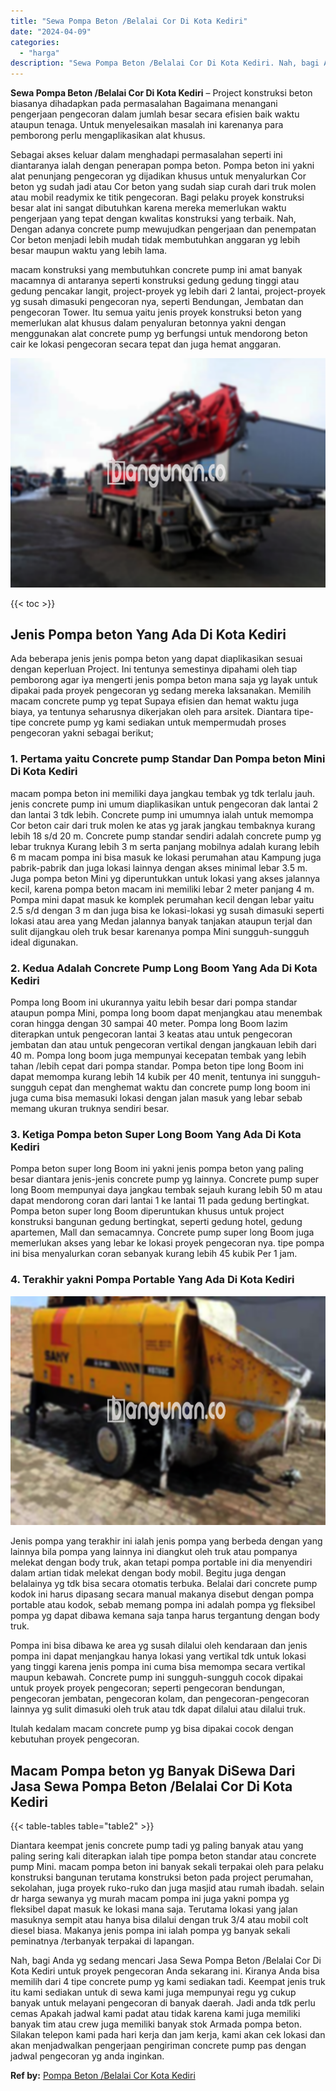 ```yaml
---
title: "Sewa Pompa Beton /Belalai Cor Di Kota Kediri"
date: "2024-04-09"
categories: 
  - "harga"
description: "Sewa Pompa Beton /Belalai Cor Di Kota Kediri. Nah, bagi Anda yg sedang mencari Jasa Sewa Pompa Beton /Belalai Cor Di Kota Kediri untuk proyek pengecoran Anda..."
---
```


**Sewa Pompa Beton /Belalai Cor Di Kota Kediri** – Project konstruksi beton biasanya dihadapkan pada permasalahan Bagaimana menangani pengerjaan pengecoran dalam jumlah besar secara efisien baik waktu ataupun tenaga. Untuk menyelesaikan masalah ini karenanya para pemborong perlu mengaplikasikan alat khusus.

Sebagai akses keluar dalam menghadapi permasalahan seperti ini diantaranya ialah dengan penerapan pompa beton. Pompa beton ini yakni alat penunjang pengecoran yg dijadikan khusus untuk menyalurkan Cor beton yg sudah jadi atau Cor beton yang sudah siap curah dari truk molen atau mobil readymix ke titik pengecoran. Bagi pelaku proyek konstruksi besar alat ini sangat dibutuhkan karena mereka memerlukan waktu pengerjaan yang tepat dengan kwalitas konstruksi yang terbaik. Nah, Dengan adanya concrete pump mewujudkan pengerjaan dan penempatan Cor beton menjadi lebih mudah tidak membutuhkan anggaran yg lebih besar maupun waktu yang lebih lama.

macam konstruksi yang membutuhkan concrete pump ini amat banyak macamnya di antaranya seperti konstruksi gedung gedung tinggi atau gedung pencakar langit, project-proyek yg lebih dari 2 lantai, project-proyek yg susah dimasuki pengecoran nya, seperti Bendungan, Jembatan dan pengecoran Tower. Itu semua yaitu jenis proyek konstruksi beton yang memerlukan alat khusus dalam penyaluran betonnya yakni dengan menggunakan alat concrete pump yg berfungsi untuk mendorong beton cair ke lokasi pengecoran secara tepat dan juga hemat anggaran.

![Sewa Pompa Beton /Belalai Cor Di Kota Kediri](/images/sewa-concrete-pump-34.png)

{{< toc >}}

## Jenis Pompa beton Yang Ada Di Kota Kediri

Ada beberapa jenis jenis pompa beton yang dapat diaplikasikan sesuai dengan keperluan Project. Ini tentunya semestinya dipahami oleh tiap pemborong agar iya mengerti jenis pompa beton mana saja yg layak untuk dipakai pada proyek pengecoran yg sedang mereka laksanakan. Memilih macam concrete pump yg tepat Supaya efisien dan hemat waktu juga biaya, ya tentunya seharusnya dikerjakan oleh para arsitek. Diantara tipe-tipe concrete pump yg kami sediakan untuk mempermudah proses pengecoran yakni sebagai berikut;

### 1\. Pertama yaitu Concrete pump Standar Dan Pompa beton Mini Di Kota Kediri

macam pompa beton ini memiliki daya jangkau tembak yg tdk terlalu jauh. jenis concrete pump ini umum diaplikasikan untuk pengecoran dak lantai 2 dan lantai 3 tdk lebih. Concrete pump ini umumnya ialah untuk memompa Cor beton cair dari truk molen ke atas yg jarak jangkau tembaknya kurang lebih 18 s/d 20 m. Concrete pump standar sendiri adalah concrete pump yg lebar truknya Kurang lebih 3 m serta panjang mobilnya adalah kurang lebih 6 m macam pompa ini bisa masuk ke lokasi perumahan atau Kampung juga pabrik-pabrik dan juga lokasi lainnya dengan akses minimal lebar 3.5 m. Juga pompa beton Mini yg diperuntukkan untuk lokasi yang akses jalannya kecil, karena pompa beton macam ini memiliki lebar 2 meter panjang 4 m. Pompa mini dapat masuk ke komplek perumahan kecil dengan lebar yaitu 2.5 s/d dengan 3 m dan juga bisa ke lokasi-lokasi yg susah dimasuki seperti lokasi atau area yang Medan jalannya banyak tanjakan ataupun terjal dan sulit dijangkau oleh truk besar karenanya pompa Mini sungguh-sungguh ideal digunakan.

### 2\. Kedua Adalah Concrete Pump Long Boom Yang Ada Di Kota Kediri

Pompa long Boom ini ukurannya yaitu lebih besar dari pompa standar ataupun pompa Mini, pompa long boom dapat menjangkau atau menembak coran hingga dengan 30 sampai 40 meter. Pompa long Boom lazim diterapkan untuk pengecoran lantai 3 keatas atau untuk pengecoran jembatan dan atau untuk pengecoran vertikal dengan jangkauan lebih dari 40 m. Pompa long boom juga mempunyai kecepatan tembak yang lebih tahan /lebih cepat dari pompa standar. Pompa beton tipe long Boom ini dapat memompa kurang lebih 14 kubik per 40 menit, tentunya ini sungguh-sungguh cepat dan menghemat waktu dan concrete pump long boom ini juga cuma bisa memasuki lokasi dengan jalan masuk yang lebar sebab memang ukuran truknya sendiri besar.

### 3\. Ketiga Pompa beton Super Long Boom Yang Ada Di Kota Kediri

Pompa beton super long Boom ini yakni jenis pompa beton yang paling besar diantara jenis-jenis concrete pump yg lainnya. Concrete pump super long Boom mempunyai daya jangkau tembak sejauh kurang lebih 50 m atau dapat mendorong coran dari lantai 1 ke lantai 11 pada gedung bertingkat. Pompa beton super long Boom diperuntukan khusus untuk project konstruksi bangunan gedung bertingkat, seperti gedung hotel, gedung apartemen, Mall dan semacamnya. Concrete pump super long Boom juga memerlukan akses yang lebar ke lokasi proyek pengecoran nya. tipe pompa ini bisa menyalurkan coran sebanyak kurang lebih 45 kubik Per 1 jam.

### 4\. Terakhir yakni Pompa Portable Yang Ada Di Kota Kediri

![Sewa Pompa Beton /Belalai Cor Di Kota Kediri](/images/sewa-concrete-pump-30.png)

Jenis pompa yang terakhir ini ialah jenis pompa yang berbeda dengan yang lainnya bila pompa yang lainnya ini diangkut oleh truk atau pompanya melekat dengan body truk, akan tetapi pompa portable ini dia menyendiri dalam artian tidak melekat dengan body mobil. Begitu juga dengan belalainya yg tdk bisa secara otomatis terbuka. Belalai dari concrete pump kodok ini harus dipasang secara manual makanya disebut dengan pompa portable atau kodok, sebab memang pompa ini adalah pompa yg fleksibel pompa yg dapat dibawa kemana saja tanpa harus tergantung dengan body truk.

Pompa ini bisa dibawa ke area yg susah dilalui oleh kendaraan dan jenis pompa ini dapat menjangkau hanya lokasi yang vertikal tdk untuk lokasi yang tinggi karena jenis pompa ini cuma bisa memompa secara vertikal maupun kebawah. Concrete pump ini sungguh-sungguh cocok dipakai untuk proyek proyek pengecoran; seperti pengecoran bendungan, pengecoran jembatan, pengecoran kolam, dan pengecoran-pengecoran lainnya yg sulit dimasuki oleh truk atau tdk dapat dilalui atau dilalui truk.

Itulah kedalam macam concrete pump yg bisa dipakai cocok dengan kebutuhan proyek pengecoran.

## Macam Pompa beton yg Banyak DiSewa Dari Jasa Sewa Pompa Beton /Belalai Cor Di Kota Kediri

{{< table-tables table="table2" >}}

Diantara keempat jenis concrete pump tadi yg paling banyak atau yang paling sering kali diterapkan ialah tipe pompa beton standar atau concrete pump Mini. macam pompa beton ini banyak sekali terpakai oleh para pelaku konstruksi bangunan terutama konstruksi beton pada project perumahan, sekolahan, juga proyek ruko-ruko dan juga masjid atau rumah ibadah. selain dr harga sewanya yg murah macam pompa ini juga yakni pompa yg fleksibel dapat masuk ke lokasi mana saja. Terutama lokasi yang jalan masuknya sempit atau hanya bisa dilalui dengan truk 3/4 atau mobil colt diesel biasa. Makanya jenis pompa ini ialah pompa yg banyak sekali peminatnya /terbanyak terpakai di lapangan.

Nah, bagi Anda yg sedang mencari Jasa Sewa Pompa Beton /Belalai Cor Di Kota Kediri untuk proyek pengecoran Anda sekarang ini. Kiranya Anda bisa memilih dari 4 tipe concrete pump yg kami sediakan tadi. Keempat jenis truk itu kami sediakan untuk di sewa kami juga mempunyai regu yg cukup banyak untuk melayani pengecoran di banyak daerah. Jadi anda tdk perlu cemas Apakah jadwal kami padat atau tidak karena kami juga memiliki banyak tim atau crew juga memiliki banyak stok Armada pompa beton. Silakan telepon kami pada hari kerja dan jam kerja, kami akan cek lokasi dan akan menjadwalkan pengerjaan pengiriman concrete pump pas dengan jadwal pengecoran yg anda inginkan.

**Ref by:** [Pompa Beton /Belalai Cor Kota Kediri](https://id.wikipedia.org/wiki/Pompa)
